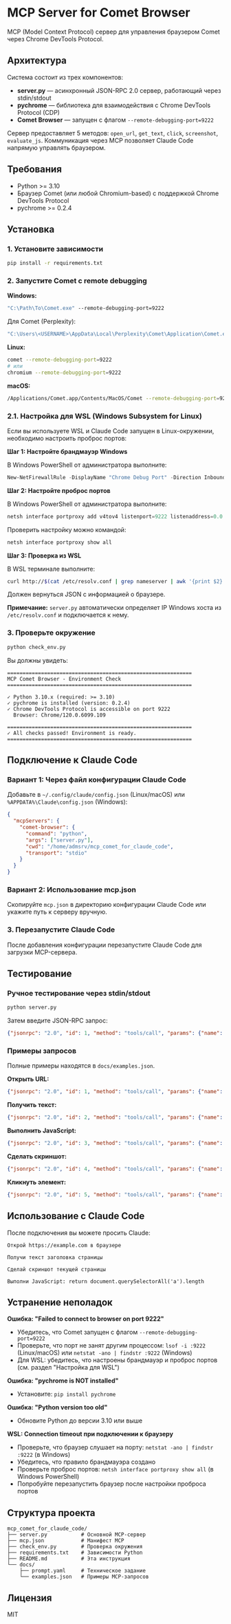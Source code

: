 # MCP Server for Comet Browser

MCP (Model Context Protocol) сервер для управления браузером Comet через Chrome DevTools Protocol.

## Архитектура

Система состоит из трех компонентов:
- **server.py** — асинхронный JSON-RPC 2.0 сервер, работающий через stdin/stdout
- **pychrome** — библиотека для взаимодействия с Chrome DevTools Protocol (CDP)
- **Comet Browser** — запущен с флагом `--remote-debugging-port=9222`

Сервер предоставляет 5 методов: `open_url`, `get_text`, `click`, `screenshot`, `evaluate_js`.
Коммуникация через MCP позволяет Claude Code напрямую управлять браузером.

## Требования

- Python >= 3.10
- Браузер Comet (или любой Chromium-based) с поддержкой Chrome DevTools Protocol
- pychrome >= 0.2.4

## Установка

### 1. Установите зависимости

```bash
pip install -r requirements.txt
```

### 2. Запустите Comet с remote debugging

**Windows:**
```cmd
"C:\Path\To\Comet.exe" --remote-debugging-port=9222
```

Для Comet (Perplexity):
```cmd
"C:\Users\<USERNAME>\AppData\Local\Perplexity\Comet\Application\Comet.exe" --remote-debugging-port=9222
```

**Linux:**
```bash
comet --remote-debugging-port=9222
# или
chromium --remote-debugging-port=9222
```

**macOS:**
```bash
/Applications/Comet.app/Contents/MacOS/Comet --remote-debugging-port=9222
```

### 2.1. Настройка для WSL (Windows Subsystem for Linux)

Если вы используете WSL и Claude Code запущен в Linux-окружении, необходимо настроить проброс портов:

**Шаг 1: Настройте брандмауэр Windows**

В Windows PowerShell от администратора выполните:
```powershell
New-NetFirewallRule -DisplayName "Chrome Debug Port" -Direction Inbound -LocalPort 9222 -Protocol TCP -Action Allow
```

**Шаг 2: Настройте проброс портов**

В Windows PowerShell от администратора выполните:
```powershell
netsh interface portproxy add v4tov4 listenport=9222 listenaddress=0.0.0.0 connectport=9222 connectaddress=127.0.0.1
```

Проверить настройку можно командой:
```powershell
netsh interface portproxy show all
```

**Шаг 3: Проверка из WSL**

В WSL терминале выполните:
```bash
curl http://$(cat /etc/resolv.conf | grep nameserver | awk '{print $2}'):9222/json/version
```

Должен вернуться JSON с информацией о браузере.

**Примечание:** `server.py` автоматически определяет IP Windows хоста из `/etc/resolv.conf` и подключается к нему.

### 3. Проверьте окружение

```bash
python check_env.py
```

Вы должны увидеть:
```
============================================================
MCP Comet Browser - Environment Check
============================================================

✓ Python 3.10.x (required: >= 3.10)
✓ pychrome is installed (version: 0.2.4)
✓ Chrome DevTools Protocol is accessible on port 9222
  Browser: Chrome/120.0.6099.109

============================================================
✓ All checks passed! Environment is ready.
============================================================
```

## Подключение к Claude Code

### Вариант 1: Через файл конфигурации Claude Code

Добавьте в `~/.config/claude/config.json` (Linux/macOS) или `%APPDATA%\Claude\config.json` (Windows):

```json
{
  "mcpServers": {
    "comet-browser": {
      "command": "python",
      "args": ["server.py"],
      "cwd": "/home/admsrv/mcp_comet_for_claude_code",
      "transport": "stdio"
    }
  }
}
```

### Вариант 2: Использование mcp.json

Скопируйте `mcp.json` в директорию конфигурации Claude Code или укажите путь к серверу вручную.

### 3. Перезапустите Claude Code

После добавления конфигурации перезапустите Claude Code для загрузки MCP-сервера.

## Тестирование

### Ручное тестирование через stdin/stdout

```bash
python server.py
```

Затем введите JSON-RPC запрос:

```json
{"jsonrpc": "2.0", "id": 1, "method": "tools/call", "params": {"name": "open_url", "arguments": {"url": "https://example.com"}}}
```

### Примеры запросов

Полные примеры находятся в `docs/examples.json`.

**Открыть URL:**
```json
{"jsonrpc": "2.0", "id": 1, "method": "tools/call", "params": {"name": "open_url", "arguments": {"url": "https://example.com"}}}
```

**Получить текст:**
```json
{"jsonrpc": "2.0", "id": 2, "method": "tools/call", "params": {"name": "get_text", "arguments": {"selector": "h1"}}}
```

**Выполнить JavaScript:**
```json
{"jsonrpc": "2.0", "id": 3, "method": "tools/call", "params": {"name": "evaluate_js", "arguments": {"code": "return document.title"}}}
```

**Сделать скриншот:**
```json
{"jsonrpc": "2.0", "id": 4, "method": "tools/call", "params": {"name": "screenshot", "arguments": {"path": "./screenshot.png"}}}
```

**Кликнуть элемент:**
```json
{"jsonrpc": "2.0", "id": 5, "method": "tools/call", "params": {"name": "click", "arguments": {"selector": "a"}}}
```

## Использование с Claude Code

После подключения вы можете просить Claude:

```
Открой https://example.com в браузере
```

```
Получи текст заголовка страницы
```

```
Сделай скриншот текущей страницы
```

```
Выполни JavaScript: return document.querySelectorAll('a').length
```

## Устранение неполадок

**Ошибка: "Failed to connect to browser on port 9222"**
- Убедитесь, что Comet запущен с флагом `--remote-debugging-port=9222`
- Проверьте, что порт не занят другим процессом: `lsof -i :9222` (Linux/macOS) или `netstat -ano | findstr :9222` (Windows)
- Для WSL: убедитесь, что настроены брандмауэр и проброс портов (см. раздел "Настройка для WSL")

**Ошибка: "pychrome is NOT installed"**
- Установите: `pip install pychrome`

**Ошибка: "Python version too old"**
- Обновите Python до версии 3.10 или выше

**WSL: Connection timeout при подключении к браузеру**
- Проверьте, что браузер слушает на порту: `netstat -ano | findstr :9222` (в Windows)
- Убедитесь, что правило брандмауэра создано
- Проверьте проброс портов: `netsh interface portproxy show all` (в Windows PowerShell)
- Попробуйте перезапустить браузер после настройки проброса портов

## Структура проекта

```
mcp_comet_for_claude_code/
├── server.py           # Основной MCP-сервер
├── mcp.json            # Манифест MCP
├── check_env.py        # Проверка окружения
├── requirements.txt    # Зависимости Python
├── README.md           # Эта инструкция
└── docs/
    ├── prompt.yaml     # Техническое задание
    └── examples.json   # Примеры MCP-запросов
```

## Лицензия

MIT
